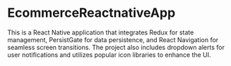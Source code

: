 # EcommerceReactnativeApp
This is a React Native application that integrates Redux for state management, PersistGate for data persistence, and React Navigation for seamless screen transitions. The project also includes dropdown alerts for user notifications and utilizes popular icon libraries to enhance the UI.
